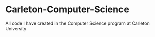 # Carleton-Computer-Science
All code I have created in the Computer Science program at Carleton University 
